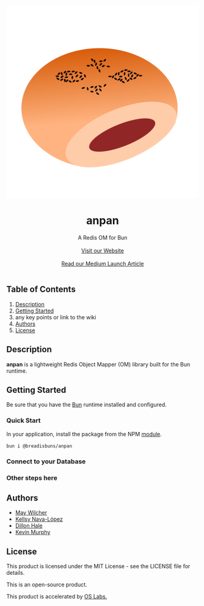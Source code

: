 <!-- <div align="center">
  <img style="width: 70%" src="./assets/anpan-logo.png" alt="anpan logo">
</div> -->

![anpan logo](https://raw.githubusercontent.com/oslabs-beta/anpan/dev/assets/anpan-logo.png 'anpan logo')

<h1 align="center">anpan</h1>

<div align="center">A Redis OM for Bun</div>
<br>
<div align="center"><a href="">Visit our Website</a></div>
<br>
<div align="center"><a href="">Read our Medium Launch Article</a></div>
<br>

## Table of Contents

1. [Description](#description)
2. [Getting Started](#get-started)
3. any key points or link to the wiki
4. [Authors](#authors)
5. [License](#license)

## <a name='description'></a> Description

<strong>anpan</strong> is a lightweight Redis Object Mapper (OM) library built for the Bun runtime.

## <a name='get-started'></a> Getting Started
Be sure that you have the <a href="https://bun.sh/docs/installation">Bun</a> runtime installed and configured.

### Quick Start
In your application, install the package from the NPM <a href="https://www.npmjs.com/package/@breadisbuns/anpan">module</a>.
```bash
bun i @breadisbuns/anpan
```

### Connect to your Database

### Other steps here

## <a name='authors'></a> Authors

- [May Wilcher](https://github.com/rehcliw)
- [Kellsy Nava-López](https://github.com/kelsIam)
- [Dillon Hale](https://github.com/HailsD)
- [Kevin Murphy](https://github.com/murph212)

## <a name='license'></a> License

This product is licensed under the MIT License - see the LICENSE file for details.

This is an open-source product.

This product is accelerated by <a href="https://opensourcelabs.io/">OS Labs.</a>
